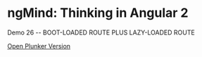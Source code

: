 # ngMind: Thinking in Angular 2

Demo 26 -- BOOT-LOADED ROUTE PLUS LAZY-LOADED ROUTE

[Open Plunker Version](http://plnkr.co/edit/1ANFsUPcOyrpl3cbn74R?p=preview)
